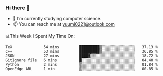 ### Hi there 👋

- 📕 I’m currently studying computer science.
- 📫 You can reach me at yuumi0221@outlook.com


📊This Week I Spent My Time On:
<!--START_SECTION:waka-->

```text
TeX              54 mins         █████████▒░░░░░░░░░░░░░░░   37.13 %
C++              53 mins         █████████▒░░░░░░░░░░░░░░░   36.85 %
JSON             27 mins         ████▓░░░░░░░░░░░░░░░░░░░░   18.72 %
GitIgnore file   6 mins          █░░░░░░░░░░░░░░░░░░░░░░░░   04.40 %
Python           2 mins          ▒░░░░░░░░░░░░░░░░░░░░░░░░   01.84 %
OpenEdge ABL     1 min           ▒░░░░░░░░░░░░░░░░░░░░░░░░   00.85 %
```

<!--END_SECTION:waka-->

<!--
**Yuumi0221/Yuumi0221** is a ✨ _special_ ✨ repository because its `README.md` (this file) appears on your GitHub profile.

Here are some ideas to get you started:

- 🔭 I’m currently working on ...
- 🌱 I’m currently learning ...
- 👯 I’m looking to collaborate on ...
- 🤔 I’m looking for help with ...
- 💬 Ask me about ...
- 📫 How to reach me: ...
- 😄 Pronouns: ...
- ⚡ Fun fact: ...
-->
